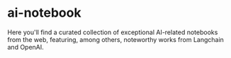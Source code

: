# ai-notebook

Here you'll find a curated collection of exceptional AI-related notebooks from the web, featuring, among others, noteworthy works from Langchain and OpenAI.
